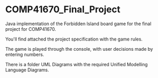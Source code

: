 # COMP41670_Final_Project
Java implementation of the Forbidden Island board game for the final project for COMP41670.

You'll find attached the project specification with the game rules.

The game is played through the console, with user decisions made by entering numbers.

There is a folder UML Diagrams with the required Unified Modelling Language Diagrams.
